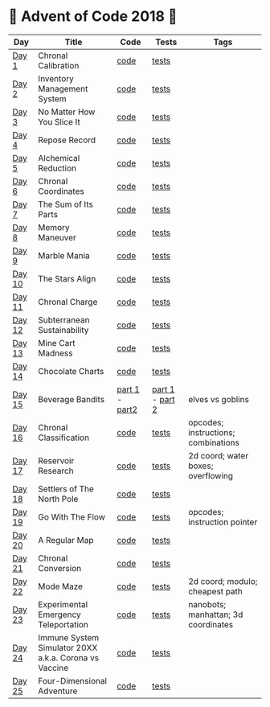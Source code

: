 # 🎁 Advent of Code 2018 🌟

| Day  | Title | Code | Tests | Tags |
| ---- | ----- | ---- | ----- | ---- |
| [Day 1](https://adventofcode.com/2018/day/1)    | Chronal Calibration                                     | [code](../../java/aoc2018/day01/Day1.java) | [tests](../../../test/java/aoc2018/day01/Day1Test.java)      | |
| [Day 2](https://adventofcode.com/2018/day/2)    | Inventory Management System                             | [code](../../java/aoc2018/day02/Day2.java) | [tests](../../../test/java/aoc2018/day02/Day2Test.java)      | |
| [Day 3](https://adventofcode.com/2018/day/3)    | No Matter How You Slice It                              | [code](day03/Day3.kt)                      | [tests](../../../test/kotlin/aoc2018/day03/Day3KtTest.kt)    | |
| [Day 4](https://adventofcode.com/2018/day/4)    | Repose Record                                           | [code](day04/Day4.kt)                      | [tests](../../../test/kotlin/aoc2018/day04/Day4KtTest.kt)    | |
| [Day 5](https://adventofcode.com/2018/day/5)    | Alchemical Reduction                                    | [code](day05/Day5.kt)                      | [tests](../../../test/kotlin/aoc2018/day05/Day5KtTest.kt)    | |
| [Day 6](https://adventofcode.com/2018/day/6)    | Chronal Coordinates                                     | [code](../../java/aoc2018/day06/Day6.java) | [tests](../../../test/java/aoc2018/day06/Day6Test.java)      | |
| [Day 7](https://adventofcode.com/2018/day/7)    | The Sum of Its Parts                                    | [code](day07/Day7.kt)                      | [tests](../../../test/kotlin/aoc2018/day07/Day7KtTest.kt)    | |
| [Day 8](https://adventofcode.com/2018/day/8)    | Memory Maneuver                                         | [code](day08/Day8.kt)                      | [tests](../../../test/kotlin/aoc2018/day08/Day8KtTest.kt)    | |
| [Day 9](https://adventofcode.com/2018/day/9)    | Marble Mania                                            | [code](day09/Day9.kt)                      | [tests](../../../test/kotlin/aoc2018/day09/Day9KtTest.kt)    | |
| [Day 10](https://adventofcode.com/2018/day/10)  | The Stars Align                                         | [code](day10/Day10.kt)                     | [tests](../../../test/kotlin/aoc2018/day10/Day10KtTest.kt)   | |
| [Day 11](https://adventofcode.com/2018/day/11)  | Chronal Charge                                          | [code](day11/Day11.kt)                     | [tests](../../../test/kotlin/aoc2018/day11/Day11KtTest.kt)   | |
| [Day 12](https://adventofcode.com/2018/day/12)  | Subterranean Sustainability                             | [code](../../java/aoc2018/day12/Day12.java)| [tests](../../../test/java/aoc2018/day12/Day12Test.java)     | |
| [Day 13](https://adventofcode.com/2018/day/13)  | Mine Cart Madness                                       | [code](../../java/aoc2018/day13/Day13.java)| [tests](../../../test/java/aoc2018/day13/Day13Test.java)     | |
| [Day 14](https://adventofcode.com/2018/day/14)  | Chocolate Charts                                        | [code](day14/Day14.kt)                     | [tests](../../../test/kotlin/aoc2018/day14/Day14KtTest.kt)   | |
| [Day 15](https://adventofcode.com/2018/day/15)  | Beverage Bandits                                        | [part 1](../../java/aoc2018/day15/Day15.java) - [part2](day15/Day15Part2.kt) | [part 1](../../../test/java/aoc2018/day15/Day15Test.java) - [part 2](../../../test/kotlin/aoc2018/day15/Day15Part2Test.kt) | elves vs goblins                    |
| [Day 16](https://adventofcode.com/2018/day/16)  | Chronal Classification                                  | [code](day16/Day16.kt)                     | [tests](../../../test/kotlin/aoc2018/day16/Day16KtTest.kt)   | opcodes; instructions; combinations |
| [Day 17](https://adventofcode.com/2018/day/17)  | Reservoir Research                                      | [code](day17/Day17.kt)                     | [tests](../../../test/kotlin/aoc2018/day17/Day17Test.kt)     | 2d coord; water boxes; overflowing  |
| [Day 18](https://adventofcode.com/2018/day/18)  | Settlers of The North Pole                              | [code](day18/Day18.kt)                     | [tests](../../../test/kotlin/aoc2018/day18/Day18KtTest.kt)   | |
| [Day 19](https://adventofcode.com/2018/day/19)  | Go With The Flow                                        | [code](day19/Day19.kt)                     | [tests](../../../test/kotlin/aoc2018/day19/Day19KtTest.kt)   | opcodes; instruction pointer        |
| [Day 20](https://adventofcode.com/2018/day/20)  | A Regular Map                                           | [code](day20/Day20.kt)                     | [tests](../../../test/kotlin/aoc2018/day20/Day20KtTest.kt)   | |
| [Day 21](https://adventofcode.com/2018/day/21)  | Chronal Conversion                                      | [code](day21/Day21.kt)                     | [tests](../../../test/kotlin/aoc2018/day21/Day21KtTest.kt)   | |
| [Day 22](https://adventofcode.com/2018/day/22)  | Mode Maze                                               | [code](day22/Day22.kt)                     | [tests](../../../test/kotlin/aoc2018/day22/Day22KtTest.kt)   | 2d coord; modulo; cheapest path     |
| [Day 23](https://adventofcode.com/2018/day/23)  | Experimental Emergency Teleportation                    | [code](day23/Day23.kt)                     | [tests](../../../test/kotlin/aoc2018/day23/Day23KtTest.kt)   | nanobots; manhattan; 3d coordinates |
| [Day 24](https://adventofcode.com/2018/day/24)  | Immune System Simulator 20XX <br>a.k.a. Corona vs Vaccine  | [code](day24/Day24.kt)                     | [tests](../../../test/kotlin/aoc2018/day24/Day24KtTest.kt)   | |
| [Day 25](https://adventofcode.com/2018/day/25)  | Four-Dimensional Adventure                              | [code](day25/Day25.kt)                     | [tests](../../../test/kotlin/aoc2018/day25/Day25KtTest.kt)   | |
